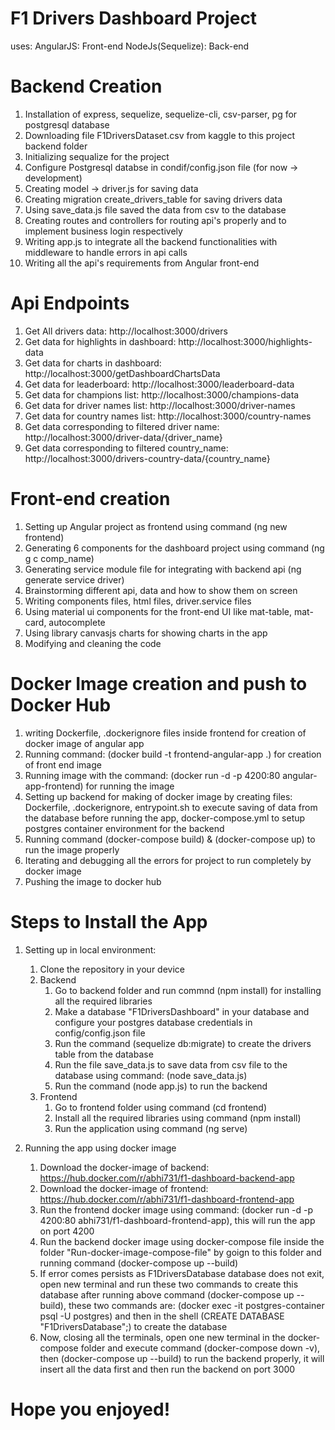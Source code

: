 # F1 Drivers Dashboard Project
uses:
    AngularJS: Front-end
    NodeJs(Sequelize): Back-end

# Backend Creation
1. Installation of express, sequelize, sequelize-cli, csv-parser, pg for postgresql database
2. Downloading file F1DriversDataset.csv from kaggle to this project backend folder
3. Initializing sequalize for the project
4. Configure Postgresql databse in condif/config.json file (for now -> development)
5. Creating model -> driver.js for saving data
6. Creating migration create_drivers_table for saving drivers data 
7. Using save_data.js file saved the data from csv to the database
7. Creating routes and controllers for routing api's properly and to implement business login respectively
8. Writing app.js to integrate all the backend functionalities with middleware to handle errors in api calls
9. Writing all the api's requirements from Angular front-end

# Api Endpoints
1. Get All drivers data: http://localhost:3000/drivers
2. Get data for highlights in dashboard: http://localhost:3000/highlights-data
3. Get data for charts in dashboard: http://localhost:3000/getDashboardChartsData
4. Get data for leaderboard: http://localhost:3000/leaderboard-data
5. Get data for champions list: http://localhost:3000/champions-data
6. Get data for driver names list: http://localhost:3000/driver-names
7. Get data for country names list: http://localhost:3000/country-names
8. Get data corresponding to filtered driver name: http://localhost:3000/driver-data/{driver_name}
9. Get data corresponding to filtered country_name: http://localhost:3000/drivers-country-data/{country_name}

# Front-end creation
1. Setting up Angular project as frontend using command (ng new frontend)
2. Generating 6 components for the dashboard project using command (ng g c comp_name)
3. Generating service module file for integrating with backend api (ng generate service driver)
4. Brainstorming different api, data and how to show them on screen
5. Writing components files, html files, driver.service files
6. Using material ui components for the front-end UI like mat-table, mat-card, autocomplete
7. Using library canvasjs charts for showing charts in the app
8. Modifying and cleaning the code

# Docker Image creation and push to Docker Hub
1. writing Dockerfile, .dockerignore files inside frontend for creation of docker image of angular app
2. Running command: (docker build -t frontend-angular-app .) for creation of front end image
3. Running image with the command: (docker run -d -p 4200:80 angular-app-frontend) for running the image
4. Setting up backend for making of docker image by creating files: Dockerfile, .dockerignore, entrypoint.sh to execute saving of data from the database before running the app, docker-compose.yml to setup postgres container environment for the backend
5. Running command (docker-compose build) & (docker-compose up) to run the image properly
6. Iterating and debugging all the errors for project to run completely by docker image
7. Pushing the image to docker hub

# Steps to Install the App
1. Setting up in local environment:
    1. Clone the repository in your device
    2. Backend
        1. Go to backend folder and run commnd (npm install) for installing all the required libraries
        2. Make a database "F1DriversDashboard" in your database and configure your postgres database credentials in config/config.json file
        3. Run the command (sequelize db:migrate) to create the drivers table from the database
        4. Run the file save_data.js to save data from csv file to the database using command: (node save_data.js)
        5. Run the command (node app.js) to run the backend
    3. Frontend
        1. Go to frontend folder using command (cd frontend)
        2. Install all the required libraries using command (npm install)
        3. Run the application using command (ng serve)

2. Running the app using docker image
    1. Download the docker-image of backend: https://hub.docker.com/r/abhi731/f1-dashboard-backend-app
    2. Download the docker-image of frontend: https://hub.docker.com/r/abhi731/f1-dashboard-frontend-app
    3. Run the frontend docker image using command: (docker run -d -p 4200:80 abhi731/f1-dashboard-frontend-app), this will run the app on port 4200
    4. Run the backend docker image using docker-compose file inside the folder "Run-docker-image-compose-file" by goign to this folder and running command (docker-compose up --build)
    5. If error comes persists as F1DriversDatabase database does not exit, open new terminal and run these two commands to create this database after running above command (docker-compose up --build), these two commands are: (docker exec -it postgres-container psql -U postgres) and then in the shell (CREATE DATABASE "F1DriversDatabase";) to create the database
    6. Now, closing all the terminals, open one new terminal in the docker-compose folder and execute command (docker-compose down -v), then (docker-compose up --build) to run the backend properly, it will insert all the data first and then run the backend on port 3000

# Hope you enjoyed!




